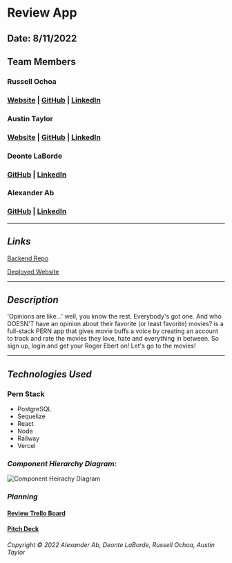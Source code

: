 # Review App

## Date: 8/11/2022

## Team Members

### Russell Ochoa

### [Website](https://www.eg15m.com/) | [GitHub](https://github.com/russellgochoa) | [LinkedIn](https://www.linkedin.com/in/russell-ochoa-7a2a9516/)

### Austin Taylor

### [Website](https://austinrt.io) | [GitHub](https://github.com/austin-rt) | [LinkedIn](https://www.linkedin.com/in/austinrt/)

### Deonte LaBorde

### [GitHub](https://github.com/deontelaborde) | [LinkedIn](https://www.linkedin.com/in/deonte-laborde/)

### Alexander Ab

### [GitHub](https://github.com/Arkeda221) | [LinkedIn](https://www.linkedin.com/in/alexander-ab-831b01182/)

---

## **_Links_**

[Backend Repo](https://github.com/austin-rt/review-app-backend)

[Deployed Website](https://rated-our.vercel.app/)

---

## **_Description_**

'Opinions are like...' well, you know the rest. Everybody's got one. And who DOESN'T have an opinion about their favorite (or least favorite) movies? is a full-stack PERN app that gives movie buffs a voice by creating an account to track and rate the movies they love, hate and everything in between. So sign up, login and get your Roger Ebert on! Let's go to the movies!

---

## **_Technologies Used_**

### Pern Stack

- PostgreSQL
- Sequelize
- React
- Node
- Railway
- Vercel

### **_Component Hierarchy Diagram:_**

![Component Heirachy Diagram](https://i.imgur.com/Jf8QefB.jpg 'Component Heirachy Diagram')

### **_Planning_**

#### [Review Trello Board](https://trello.com/b/d8YA7n90/project-3-group-project-full-stack-pern)

#### [Pitch Deck](https://docs.google.com/presentation/d/11M8HGzGrm8CSpOnwoeq4S8t1Yv0SOahvGrRx6fpsFOU/edit?usp=sharing)

###### Copyright &copy; 2022 Alexander Ab, Deonte LaBorde, Russell Ochoa, Austin Taylor
